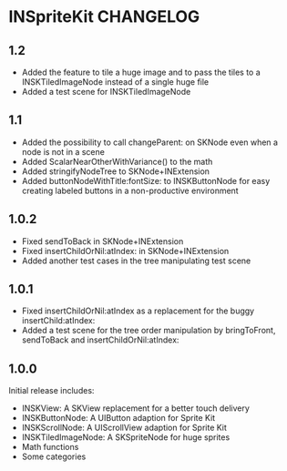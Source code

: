 # INSpriteKit CHANGELOG

## 1.2

- Added the feature to tile a huge image and to pass the tiles to a INSKTiledImageNode instead of a single huge file
- Added a test scene for INSKTiledImageNode


## 1.1

- Added the possibility to call changeParent: on SKNode even when a node is not in a scene
- Added ScalarNearOtherWithVariance() to the math
- Added stringifyNodeTree to SKNode+INExtension
- Added buttonNodeWithTitle:fontSize: to INSKButtonNode for easy creating labeled buttons in a non-productive environment


## 1.0.2

- Fixed sendToBack in SKNode+INExtension
- Fixed insertChildOrNil:atIndex: in SKNode+INExtension
- Added another test cases in the tree manipulating test scene


## 1.0.1

- Fixed insertChildOrNil:atIndex as a replacement for the buggy insertChild:atIndex:
- Added a test scene for the tree order manipulation by bringToFront, sendToBack and insertChildOrNil:atIndex:


## 1.0.0

Initial release includes:
- INSKView: A SKView replacement for a better touch delivery
- INSKButtonNode: A UIButton adaption for Sprite Kit
- INSKScrollNode: A UIScrollView adaption for Sprite Kit
- INSKTiledImageNode: A SKSpriteNode for huge sprites
- Math functions
- Some categories
